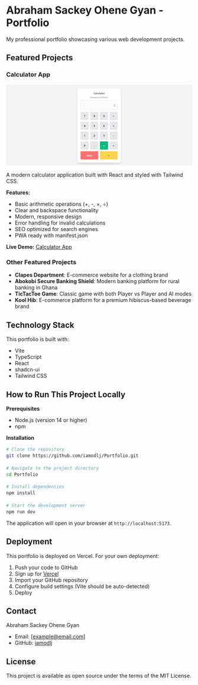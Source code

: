 # Abraham Sackey Ohene Gyan - Portfolio

My professional portfolio showcasing various web development projects.

## Featured Projects

### Calculator App
![Calculator App Preview](/public/Calculator.png)

A modern calculator application built with React and styled with Tailwind CSS.

**Features:**
- Basic arithmetic operations (+, -, ×, ÷)
- Clear and backspace functionality
- Modern, responsive design
- Error handling for invalid calculations
- SEO optimized for search engines
- PWA ready with manifest.json

**Live Demo:** [Calculator App](https://calculator-app-iamodljs-projects.vercel.app/)

### Other Featured Projects
- **Clapes Department**: E-commerce website for a clothing brand
- **Abokobi Secure Banking Shield**: Modern banking platform for rural banking in Ghana
- **TicTacToe Game**: Classic game with both Player vs Player and AI modes
- **Kool Hib**: E-commerce platform for a premium hibiscus-based beverage brand

## Technology Stack

This portfolio is built with:
- Vite
- TypeScript
- React
- shadcn-ui
- Tailwind CSS

## How to Run This Project Locally

**Prerequisites**
- Node.js (version 14 or higher)
- npm

**Installation**

```sh
# Clone the repository
git clone https://github.com/iamodlj/Portfolio.git

# Navigate to the project directory
cd Portfolio

# Install dependencies
npm install

# Start the development server
npm run dev
```

The application will open in your browser at `http://localhost:5173`.

## Deployment

This portfolio is deployed on Vercel. For your own deployment:

1. Push your code to GitHub
2. Sign up for [Vercel](https://vercel.com)
3. Import your GitHub repository
4. Configure build settings (Vite should be auto-detected)
5. Deploy

## Contact

Abraham Sackey Ohene Gyan
- Email: [example@email.com]
- GitHub: [iamodlj](https://github.com/iamodlj)

## License

This project is available as open source under the terms of the MIT License. 
